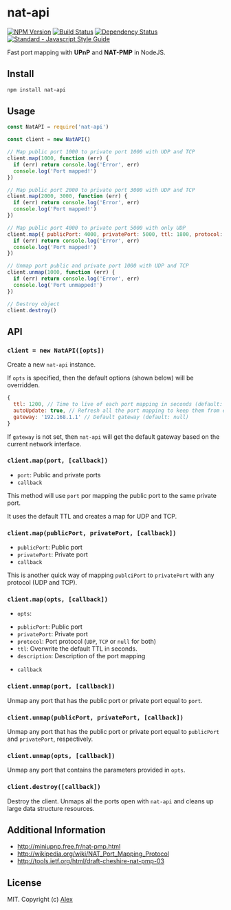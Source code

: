 # nat-api

[![NPM Version][nat-api-ni]][nat-api-nu]
[![Build Status][nat-api-ti]][nat-api-tu]
[![Dependency Status][nat-api-di]][nat-api-du]
[![Standard - Javascript Style Guide][standard-image]][standard-url]

Fast port mapping with **UPnP** and **NAT-PMP** in NodeJS.

## Install

```sh
npm install nat-api
```

## Usage

```js
const NatAPI = require('nat-api')

const client = new NatAPI()

// Map public port 1000 to private port 1000 with UDP and TCP
client.map(1000, function (err) {
  if (err) return console.log('Error', err)
  console.log('Port mapped!')
})

// Map public port 2000 to private port 3000 with UDP and TCP
client.map(2000, 3000, function (err) {
  if (err) return console.log('Error', err)
  console.log('Port mapped!')
})

// Map public port 4000 to private port 5000 with only UDP
client.map({ publicPort: 4000, privatePort: 5000, ttl: 1800, protocol: 'UDP' }, function (err) {
  if (err) return console.log('Error', err)
  console.log('Port mapped!')
})

// Unmap port public and private port 1000 with UDP and TCP
client.unmap(1000, function (err) {
  if (err) return console.log('Error', err)
  console.log('Port unmapped!') 
})

// Destroy object
client.destroy()
```

## API

### `client = new NatAPI([opts])`

Create a new `nat-api` instance.

If `opts` is specified, then the default options (shown below) will be overridden.

```js
{
  ttl: 1200, // Time to live of each port mapping in seconds (default: 1200)
  autoUpdate: true, // Refresh all the port mapping to keep them from expiring (default: true)
  gateway: '192.168.1.1' // Default gateway (default: null)
}
```

If `gateway` is not set, then `nat-api` will get the default gateway based on the current network interface.

### `client.map(port, [callback])`
* `port`: Public and private ports
* `callback`

This method will use `port` por mapping the public port to the same private port.

It uses the default TTL and creates a map for UDP and TCP.

### `client.map(publicPort, privatePort, [callback])`
* `publicPort`: Public port
* `privatePort`: Private port
* `callback`

This is another quick way of mapping `publciPort` to `privatePort` with any protocol (UDP and TCP).

### `client.map(opts, [callback])`
* `opts`:
 - `publicPort`: Public port
 - `privatePort`: Private port
 - `protocol`: Port protocol (`UDP`, `TCP` or `null` for both)
 - `ttl`: Overwrite the default TTL in seconds.
 - `description`: Description of the port mapping
* `callback`

### `client.unmap(port, [callback])`

Unmap any port that has the public port or private port equal to `port`.

### `client.unmap(publicPort, privatePort, [callback])`

Unmap any port that has the public port or private port equal to `publicPort` and `privatePort`, respectively.

### `client.unmap(opts, [callback])`

Unmap any port that contains the parameters provided in `opts`.

### `client.destroy([callback])`

Destroy the client. Unmaps all the ports open with `nat-api` and cleans up large data structure resources.

## Additional Information

- http://miniupnp.free.fr/nat-pmp.html
- http://wikipedia.org/wiki/NAT_Port_Mapping_Protocol
- http://tools.ietf.org/html/draft-cheshire-nat-pmp-03


## License

MIT. Copyright (c) [Alex](https://github.com/alxhotel)

[nat-api-ti]: https://img.shields.io/travis/com/alxhotel/nat-api/master.svg
[nat-api-tu]: https://travis-ci.com/alxhotel/nat-api
[nat-api-ni]: https://img.shields.io/npm/v/nat-api.svg
[nat-api-nu]: https://npmjs.org/package/nat-api
[nat-api-di]: https://david-dm.org/alxhotel/nat-api/status.svg
[nat-api-du]: https://david-dm.org/alxhotel/nat-api
[standard-image]: https://img.shields.io/badge/code_style-standard-brightgreen.svg
[standard-url]: https://standardjs.com
